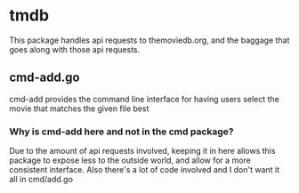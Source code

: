 # tmdb
This package handles api requests to themoviedb.org, and the baggage that goes along with those
api requests.

## cmd-add.go
cmd-add provides the command line interface for having users select the movie that
matches the given file best

### Why is cmd-add here and not in the cmd package?
Due to the amount of api requests involved, keeping it in here allows
this package to expose less to the outside world, and allow for a more consistent
interface. Also there's a lot of code involved and I don't want it all in cmd/add.go
